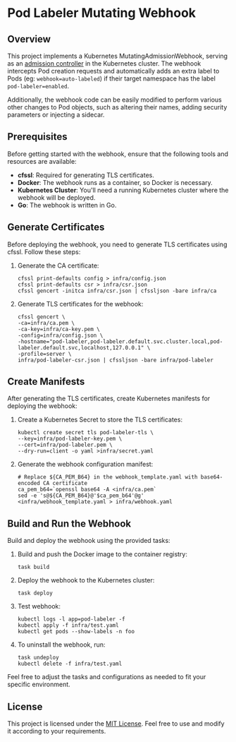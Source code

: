 # Pod Labeler Mutating Webhook

## Overview

This project implements a Kubernetes MutatingAdmissionWebhook, serving as an [admission controller](https://kubernetes.io/docs/reference/access-authn-authz/admission-controllers/) in the Kubernetes cluster. 
The webhook intercepts Pod creation requests and automatically adds an extra label to Pods (eg: ```webhook=auto-labeled```) if their target namespace has the label ```pod-labeler=enabled```.

Additionally, the webhook code can be easily modified to perform various other changes to Pod objects, such as altering their names, adding security parameters or injecting a sidecar.

## Prerequisites

Before getting started with the webhook, ensure that the following tools and resources are available:

- **cfssl**: Required for generating TLS certificates.
- **Docker**: The webhook runs as a container, so Docker is necessary.
- **Kubernetes Cluster**: You'll need a running Kubernetes cluster where the webhook will be deployed.
- **Go**: The webhook is written in Go.

## Generate Certificates

Before deploying the webhook, you need to generate TLS certificates using cfssl. Follow these steps:

1. Generate the CA certificate:
   ```
   cfssl print-defaults config > infra/config.json
   cfssl print-defaults csr > infra/csr.json
   cfssl gencert -initca infra/csr.json | cfssljson -bare infra/ca
   ```

2. Generate TLS certificates for the webhook:
   ```
   cfssl gencert \
   -ca=infra/ca.pem \
   -ca-key=infra/ca-key.pem \
   -config=infra/config.json \
   -hostname="pod-labeler,pod-labeler.default.svc.cluster.local,pod-labeler.default.svc,localhost,127.0.0.1" \
   -profile=server \
   infra/pod-labeler-csr.json | cfssljson -bare infra/pod-labeler
   ```

## Create Manifests

After generating the TLS certificates, create Kubernetes manifests for deploying the webhook:

1. Create a Kubernetes Secret to store the TLS certificates:
   ```
   kubectl create secret tls pod-labeler-tls \
   --key=infra/pod-labeler-key.pem \
   --cert=infra/pod-labeler.pem \
   --dry-run=client -o yaml >infra/secret.yaml
   ```

2. Generate the webhook configuration manifest:
   ```
   # Replace ${CA_PEM_B64} in the webhook_template.yaml with base64-encoded CA certificate
   ca_pem_b64=`openssl base64 -A <infra/ca.pem`
   sed -e 's@${CA_PEM_B64}@'$ca_pem_b64'@g' <infra/webhook_template.yaml > infra/webhook.yaml
   ```

## Build and Run the Webhook

Build and deploy the webhook using the provided tasks:

1. Build and push the Docker image to the container registry:
   ```
   task build
   ```

2. Deploy the webhook to the Kubernetes cluster:
   ```
   task deploy
   ```

3. Test webhook:
   ```
   kubectl logs -l app=pod-labeler -f
   kubectl apply -f infra/test.yaml
   kubectl get pods --show-labels -n foo
   ```

4. To uninstall the webhook, run:
   ```
   task undeploy
   kubectl delete -f infra/test.yaml
   ```

Feel free to adjust the tasks and configurations as needed to fit your specific environment.

## License

This project is licensed under the [MIT License](LICENSE). Feel free to use and modify it according to your requirements.